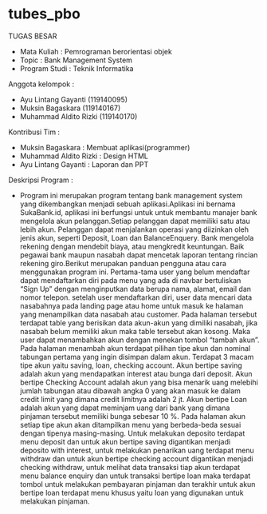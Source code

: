 # tubes_pbo
TUGAS BESAR 

- Mata Kuliah   : Pemrograman berorientasi objek
- Topic         : Bank Management System
- Program Studi : Teknik Informatika

Anggota kelompok :
- Ayu Lintang Gayanti   (119140095)
- Muksin Bagaskara      (119140167)
- Muhammad Aldito Rizki (119140170)

Kontribusi Tim :
- Muksin Bagaskara 	  	:	Membuat aplikasi(programmer)
- Muhammad Aldito Rizki	:	Design HTML
- Ayu Lintang Gayanti		:	Laporan dan PPT

Deskripsi Program :
- Program ini merupakan program tentang bank management system yang dikembangkan menjadi sebuah aplikasi.Aplikasi ini bernama SukaBank.id, aplikasi ini berfungsi untuk untuk membantu manajer bank mengelola akun pelanggan.Setiap pelanggan dapat memiliki satu atau lebih akun. Pelanggan dapat menjalankan operasi yang diizinkan oleh jenis akun, seperti Deposit, Loan dan BalanceEnquery. Bank mengelola rekening dengan mendebit biaya, atau mengkredit keuntungan. Baik pegawai bank maupun nasabah dapat mencetak laporan tentang rincian rekening giro.Berikut merupakan panduan pengguna atau cara menggunakan program ini. Pertama-tama user yang belum mendaftar dapat mendaftarkan diri pada menu yang ada di navbar bertuliskan “Sign Up” dengan menginputkan data berupa nama, alamat, email dan nomor telepon. setelah user mendaftarkan diri, user data mencari data nasabahnya pada landing page atau home untuk masuk ke halaman yang menampilkan data nasabah atau customer. Pada halaman tersebut terdapat table yang berisikan data akun-akun yang dimiliki nasabah, jika nasabah belum memiliki akun maka table tersebut akan kosong. Maka user dapat menambahkan akun dengan menekan tombol “tambah akun”. Pada halaman menambah akun terdapat pilihan tipe akun dan nominal tabungan pertama yang ingin disimpan dalam akun. Terdapat 3 macam tipe akun yaitu saving, loan, checking account. Akun bertipe saving adalah akun yang mendapatkan interest atau bunga dari deposit. Akun bertipe Checking Account adalah akun yang bisa menarik uang melebihi jumlah tabungan atau dibawah angka 0 yang akan masuk ke dalam credit limit yang dimana credit limitnya adalah 2 jt. Akun bertipe Loan adalah akun yang dapat meminjam uang dari bank yang dimana pinjaman tersebut memiliki bunga sebesar 10 %. Pada halaman akun setiap tipe akun akan ditampilkan menu yang berbeda-beda sesuai dengan tipenya masing-masing. Untuk melakukan deposito terdapat menu deposit dan untuk akun bertipe saving digantikan menjadi deposito with interest, untuk melakukan penarikan uang terdapat menu withdraw dan untuk akun bertipe checking account digantikan menjadi checking withdraw, untuk melihat data transaksi tiap akun terdapat menu balance enquiry dan untuk transaksi bertipe loan maka terdapat tombol untuk melakukan pembayaran pinjaman dan terakhir untuk akun bertipe loan terdapat menu khusus yaitu loan yang digunakan untuk melakukan pinjaman.
